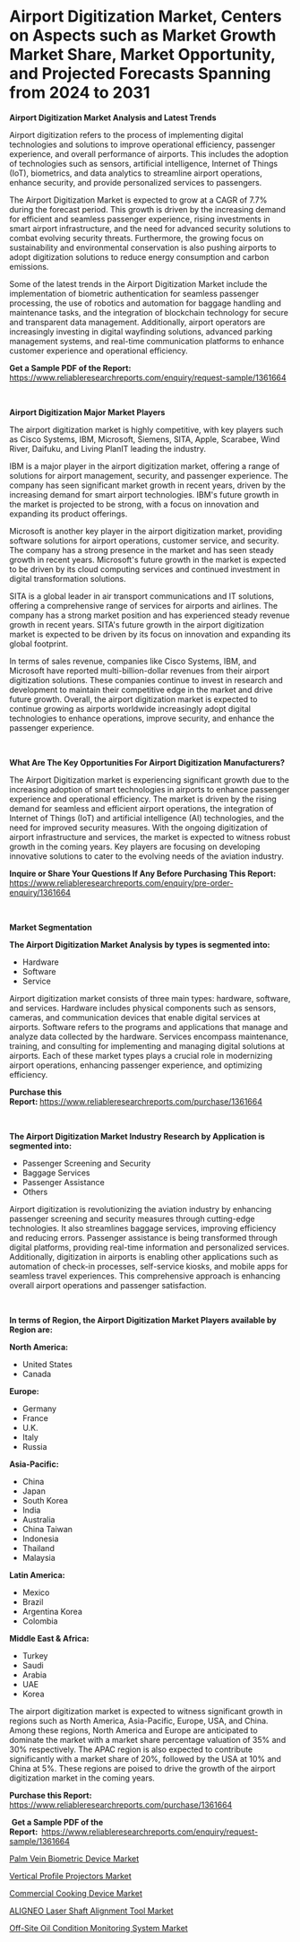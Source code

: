 <p><h1>Airport Digitization Market, Centers on Aspects such as Market Growth Market Share, Market Opportunity, and Projected Forecasts Spanning from 2024 to 2031</h1></p><p><strong>Airport Digitization Market Analysis and Latest Trends</strong></p>
<p><p>Airport digitization refers to the process of implementing digital technologies and solutions to improve operational efficiency, passenger experience, and overall performance of airports. This includes the adoption of technologies such as sensors, artificial intelligence, Internet of Things (IoT), biometrics, and data analytics to streamline airport operations, enhance security, and provide personalized services to passengers.</p><p>The Airport Digitization Market is expected to grow at a CAGR of 7.7% during the forecast period. This growth is driven by the increasing demand for efficient and seamless passenger experience, rising investments in smart airport infrastructure, and the need for advanced security solutions to combat evolving security threats. Furthermore, the growing focus on sustainability and environmental conservation is also pushing airports to adopt digitization solutions to reduce energy consumption and carbon emissions.</p><p>Some of the latest trends in the Airport Digitization Market include the implementation of biometric authentication for seamless passenger processing, the use of robotics and automation for baggage handling and maintenance tasks, and the integration of blockchain technology for secure and transparent data management. Additionally, airport operators are increasingly investing in digital wayfinding solutions, advanced parking management systems, and real-time communication platforms to enhance customer experience and operational efficiency.</p></p>
<p><strong>Get a Sample PDF of the Report:&nbsp;</strong> <a href="https://www.reliableresearchreports.com/enquiry/request-sample/1361664">https://www.reliableresearchreports.com/enquiry/request-sample/1361664</a></p>
<p>&nbsp;</p>
<p><strong>Airport Digitization Major Market Players</strong></p>
<p><p>The airport digitization market is highly competitive, with key players such as Cisco Systems, IBM, Microsoft, Siemens, SITA, Apple, Scarabee, Wind River, Daifuku, and Living PlanIT leading the industry. </p><p>IBM is a major player in the airport digitization market, offering a range of solutions for airport management, security, and passenger experience. The company has seen significant market growth in recent years, driven by the increasing demand for smart airport technologies. IBM's future growth in the market is projected to be strong, with a focus on innovation and expanding its product offerings.</p><p>Microsoft is another key player in the airport digitization market, providing software solutions for airport operations, customer service, and security. The company has a strong presence in the market and has seen steady growth in recent years. Microsoft's future growth in the market is expected to be driven by its cloud computing services and continued investment in digital transformation solutions.</p><p>SITA is a global leader in air transport communications and IT solutions, offering a comprehensive range of services for airports and airlines. The company has a strong market position and has experienced steady revenue growth in recent years. SITA's future growth in the airport digitization market is expected to be driven by its focus on innovation and expanding its global footprint.</p><p>In terms of sales revenue, companies like Cisco Systems, IBM, and Microsoft have reported multi-billion-dollar revenues from their airport digitization solutions. These companies continue to invest in research and development to maintain their competitive edge in the market and drive future growth. Overall, the airport digitization market is expected to continue growing as airports worldwide increasingly adopt digital technologies to enhance operations, improve security, and enhance the passenger experience.</p></p>
<p>&nbsp;</p>
<p><strong>What Are The Key Opportunities For Airport Digitization Manufacturers?</strong></p>
<p><p>The Airport Digitization market is experiencing significant growth due to the increasing adoption of smart technologies in airports to enhance passenger experience and operational efficiency. The market is driven by the rising demand for seamless and efficient airport operations, the integration of Internet of Things (IoT) and artificial intelligence (AI) technologies, and the need for improved security measures. With the ongoing digitization of airport infrastructure and services, the market is expected to witness robust growth in the coming years. Key players are focusing on developing innovative solutions to cater to the evolving needs of the aviation industry.</p></p>
<p><strong>Inquire or Share Your Questions If Any Before Purchasing This Report:</strong> <a href="https://www.reliableresearchreports.com/enquiry/pre-order-enquiry/1361664">https://www.reliableresearchreports.com/enquiry/pre-order-enquiry/1361664</a></p>
<p>&nbsp;</p>
<p><strong>Market Segmentation</strong></p>
<p><strong>The Airport Digitization Market Analysis by types is segmented into:</strong></p>
<p><ul><li>Hardware</li><li>Software</li><li>Service</li></ul></p>
<p><p>Airport digitization market consists of three main types: hardware, software, and services. Hardware includes physical components such as sensors, cameras, and communication devices that enable digital services at airports. Software refers to the programs and applications that manage and analyze data collected by the hardware. Services encompass maintenance, training, and consulting for implementing and managing digital solutions at airports. Each of these market types plays a crucial role in modernizing airport operations, enhancing passenger experience, and optimizing efficiency.</p></p>
<p><strong>Purchase this Report:&nbsp;</strong><a href="https://www.reliableresearchreports.com/purchase/1361664">https://www.reliableresearchreports.com/purchase/1361664</a></p>
<p>&nbsp;</p>
<p><strong>The Airport Digitization Market Industry Research by Application is segmented into:</strong></p>
<p><ul><li>Passenger Screening and Security</li><li>Baggage Services</li><li>Passenger Assistance</li><li>Others</li></ul></p>
<p><p>Airport digitization is revolutionizing the aviation industry by enhancing passenger screening and security measures through cutting-edge technologies. It also streamlines baggage services, improving efficiency and reducing errors. Passenger assistance is being transformed through digital platforms, providing real-time information and personalized services. Additionally, digitization in airports is enabling other applications such as automation of check-in processes, self-service kiosks, and mobile apps for seamless travel experiences. This comprehensive approach is enhancing overall airport operations and passenger satisfaction.</p></p>
<p>&nbsp;</p>
<p><strong>In terms of Region, the Airport Digitization Market Players available by Region are:</strong></p>
<p>
    <p> <strong> North America: </strong>
        <ul>
            <li>United States</li>
            <li>Canada</li>
        </ul>
        </p> 
    <p> <strong> Europe: </strong>
        <ul>
            <li>Germany</li>
            <li>France</li>
            <li>U.K.</li>
            <li>Italy</li>
            <li>Russia</li>
        </ul>
        </p> 
    <p> <strong> Asia-Pacific: </strong>
        <ul>
            <li>China</li>
            <li>Japan</li>
            <li>South Korea</li>
            <li>India</li>
            <li>Australia</li>
            <li>China Taiwan</li>
            <li>Indonesia</li>
            <li>Thailand</li>
            <li>Malaysia</li>
        </ul>
        </p> 
    <p> <strong> Latin America: </strong>
        <ul>
            <li>Mexico</li>
            <li>Brazil</li>
            <li>Argentina Korea</li>
            <li>Colombia</li>
        </ul>
        </p> 
    <p> <strong> Middle East & Africa: </strong>
        <ul>
            <li>Turkey</li>
            <li>Saudi</li>
            <li>Arabia</li>
            <li>UAE</li>
            <li>Korea</li>
        </ul>
    </p>
    </p>
<p><p>The airport digitization market is expected to witness significant growth in regions such as North America, Asia-Pacific, Europe, USA, and China. Among these regions, North America and Europe are anticipated to dominate the market with a market share percentage valuation of 35% and 30% respectively. The APAC region is also expected to contribute significantly with a market share of 20%, followed by the USA at 10% and China at 5%. These regions are poised to drive the growth of the airport digitization market in the coming years.</p></p>
<p><strong>Purchase this Report: </strong><a href="https://www.reliableresearchreports.com/purchase/1361664">https://www.reliableresearchreports.com/purchase/1361664</a></p>
<p>&nbsp;<strong>Get a Sample PDF of the Report:&nbsp;&nbsp;</strong><a href="https://www.reliableresearchreports.com/enquiry/request-sample/1361664">https://www.reliableresearchreports.com/enquiry/request-sample/1361664</a></p>
<p><strong></strong></p>
<p><p><a href="https://medium.com/@joanacasper19/analyzing-palm-vein-biometric-device-market-global-industry-perspective-and-forecast-2024-to-98abc54cf46b">Palm Vein Biometric Device Market</a></p><p><a href="https://medium.com/@bethelokon998/vertical-profile-projectors-market-trends-forecast-and-competitive-analysis-to-2031-39f29b4006e8">Vertical Profile Projectors Market</a></p><p><a href="https://medium.com/@paulmcglynn6456/commercial-cooking-device-market-size-reveals-the-best-marketing-channels-in-global-industry-7fdbc0678c60">Commercial Cooking Device Market</a></p><p><a href="https://medium.com/@paulmcglynn6456/aligneo-laser-shaft-alignment-tool-market-trends-and-market-analysis-forecasted-for-period-013de3c104fd">ALIGNEO Laser Shaft Alignment Tool Market</a></p><p><a href="https://medium.com/@paulmcglynn6456/off-site-oil-condition-monitoring-system-market-size-cagr-trends-2024-2030-10d62cff5105">Off-Site Oil Condition Monitoring System Market</a></p></p>